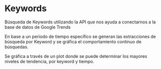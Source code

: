 # Keywords
Búsqueda de Keywords utilizando la API que nos ayuda a conectarnos a la base de datos de Google Trends

En base a un periodo de tiempo específico se generan las extracciones de búsqueda por Keyword y se gráfica el comportamiento continuo de búsquedas.

Se gráfica a través de un plot donde se puede determinar los mayores niveles de tendencia, por keyword y tiempo.
